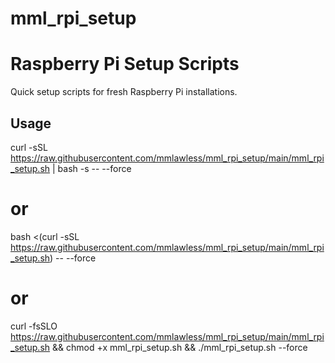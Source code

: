 # mml_rpi_setup

# Raspberry Pi Setup Scripts

Quick setup scripts for fresh Raspberry Pi installations.

## Usage
curl -sSL https://raw.githubusercontent.com/mmlawless/mml_rpi_setup/main/mml_rpi_setup.sh | bash -s -- --force
# or
bash <(curl -sSL https://raw.githubusercontent.com/mmlawless/mml_rpi_setup/main/mml_rpi_setup.sh) -- --force
# or
curl -fsSLO https://raw.githubusercontent.com/mmlawless/mml_rpi_setup/main/mml_rpi_setup.sh && chmod +x mml_rpi_setup.sh && ./mml_rpi_setup.sh --force


